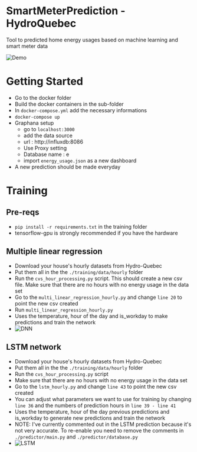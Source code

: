 
# SmartMeterPrediction - HydroQuebec
Tool to predicted home energy usages based on machine learning and smart meter data

![Demo](https://github.com/HanYangZhao/SmartMeterPrediction/blob/master/screenshot.png)

# Getting Started
  * Go to the docker folder
  * Build the docker containers in the sub-folder
  * In `docker-compose.yml` add the necessary informations
  * `docker-compose up`
  * Graphana setup
    * go to `localhost:3000`
    * add the data source
    * url : http://influxdb:8086
    * Use Proxy setting
    * Database name : e
    * import `energy_usage.json` as a new dashboard
  * A new prediction should be made everyday 

# Training

  ## Pre-reqs
  * `pip install -r requirements.txt` in the training folder
  * tensorflow-gpu is strongly recommended if you have the hardware
  ## Multiple linear regression
  * Download your house's hourly datasets from Hydro-Quebec
  * Put them all in the the `./training/data/hourly` folder
  * Run the `cvs_hour_processing.py` script. This should create a new csv file.
    Make sure that there are no hours with no energy usage in the data set
  * Go to the `multi_linear_regression_hourly.py` and change `line 20` to point the new csv created
  * Run `multi_linear_regression_hourly.py`
  * Uses the temperature, hour of the day and is_workday to make predictions and train the network
  * ![DNN](https://github.com/HanYangZhao/SmartMeterPrediction/blob/master/results/hourly/dnn_3_layers_64_neurons_00_dropout.png)
 ## LSTM network
  * Download your house's hourly datasets from Hydro-Quebec
  * Put them all in the the `./training/data/hourly` folder
  * Run the `cvs_hour_processing.py` script
  * Make sure that there are no hours with no energy usage in the data set
  * Go to the `lstm_hourly.py` and change `line 43` to point the new csv created
  * You can adjust what parameters we want to use for training by changing `line 36` and the numbers of prediction hours in       `line 39 - line 41`
  * Uses the temperature, hour of the day previous predictions and is_workday to generate new predictions and train the network
  * NOTE: I've currently commented out in the LSTM prediction because it's not very accurate. To re-enable you need to remove the comments in `./predictor/main.py` and `./predictor/database.py`
  * ![LSTM](https://github.com/HanYangZhao/SmartMeterPrediction/blob/master/results/hourly/lstm_6_layers_100_neurons_02_dropout.png)

